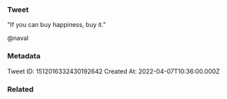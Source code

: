 ### Tweet
"If you can buy happiness, buy it."

@naval

### Metadata
Tweet ID: 1512016332430192642
Created At: 2022-04-07T10:36:00.000Z

### Related

